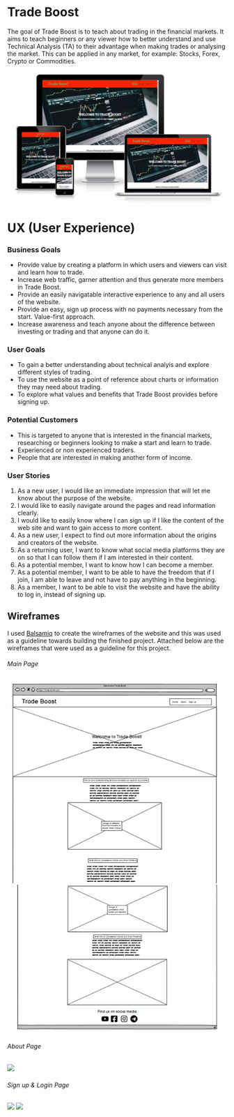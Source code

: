 # Trade Boost

The goal of Trade Boost is to teach about trading in the financial markets. It aims to teach beginners or any viewer how to better understand and use Technical Analysis (TA) to their advantage when making trades or analysing the market. This can be applied in any market, for example: Stocks, Forex, Crypto or Commodities.

![ami.responsive image](assets/images/ami-responsive.jpg)

# UX (User Experience)

### Business Goals
 - Provide value by creating a platform in which users and viewers can visit and learn how to trade.
 - Increase web traffic, garner attention and thus generate more members in Trade Boost.
 - Provide an easily navigatable interactive experience to any and all users of the website.
 - Provide an easy, sign up process with no payments necessary from the start. Value-first approach.
 - Increase awareness and teach anyone about the difference between investing or trading and that anyone can do it.

 ### User Goals
- To gain a better understanding about technical analyis and explore different styles of trading.
- To use the website as a point of reference about charts or information they may need about trading.
- To explore what values and benefits that Trade Boost provides before signing up.

### Potential Customers
- This is targeted to anyone that is interested in the financial markets, researching or beginners looking to make a start and learn to trade.
- Experienced or non experienced traders.
- People that are interested in making another form of income.

### User Stories

1. As a new user, I would like an immediate impression that will let me know about the purpose of the website.
2. I would like to easily navigate around the pages and read information clearly.
3. I would like to easily know where I can sign up if I like the content of the web site and want to gain access to more content.
4. As a new user, I expect to find out more information about the origins and creators of the website.
5. As a returning user, I want to know what social media platforms they are on so that I can follow them if I am interested in their content.
6. As a potential member, I want to know how I can become a member.
7. As a potential member, I want to be able to have the freedom that if I join, I am able to leave and not have to pay anything in the beginning.
8. As a member, I want to be able to visit the website and have the ability to log in, instead of signing up.

## Wireframes

I used [Balsamiq](https://balsamiq.com/wireframes/) to create the wireframes of the website and this was used as a guideline towards building the finished project. Attached below are the wireframes that were used as a guideline for this project.

###### Main Page

<img src="assets/images/main-page1.jpg">

<img src="assets/images/main-page2.jpg">

###### About Page

<img src="assets/about.page.jpg">

###### Sign up & Login Page

<img src="assets/signup.page.jpg">

<img src="assets/login.page.jpg">





